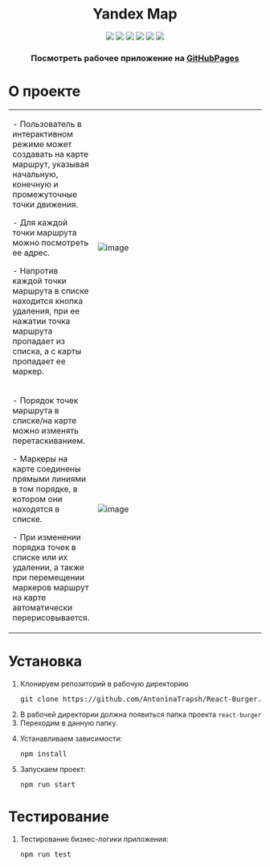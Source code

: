 <h1 align="center">Yandex Map</h1>

<div align="center">
  <img src="https://img.shields.io/badge/HTML5-E34F26?style=flat-square&logo=html5&logoColor=white" />
  <img src="https://img.shields.io/badge/CSS3-1572B6?style=flat-square&logo=css3&logoColor=white" />
  <img src="https://img.shields.io/badge/JavaScript-202124?style=flat-square&logo=javascript&logoColor=F7DF1E" />
  <img src="https://img.shields.io/badge/-React-202124?logo=react&logoColor=61DAFB&style=flat-square" />
  <img src="https://img.shields.io/badge/Redux-593D88?style=flat-square&logo=redux&logoColor=white" />
  <img src="https://img.shields.io/badge/Jest-C21325?style=flat-square&logo=jest&logoColor=white" />
</div>

<h3 align="center">Посмотреть рабочее приложение на <a href="https://antoninatrapsh.github.io/Yandex-Map-React-App/">GitHubPages</a></h3>

<h1 id="about">О проекте</h1>
<table>
  <tbody>
    <tr>
      <td>
        <p> - Пользователь в интерактивном режиме может создавать на карте маршрут, указывая начальную, конечную и промежуточные точки движения. </p>
        <p> - Для каждой точки маршрута можно посмотреть ее адрес. </p>
        <p> - Напротив каждой точки маршрута в списке находится кнопка удаления, при ее нажатии точка маршрута пропадает из списка, а с карты пропадает ее маркер. </p>
      </td>
      <td width="70%">
        <img src="https://user-images.githubusercontent.com/82774971/223872264-cf9e2f6f-276a-4d13-bd1f-ef75c35af334.png" alt="image"/>
      </td>
     <tr>
      <td>
        <p> - Порядок точек маршрута в списке/на карте можно изменять перетаскиванием. </p>
        <p> - Маркеры на карте соединены прямыми линиями в том порядке, в котором они находятся в списке. </p>
        <p> - При изменении порядка точек в списке или их удалении, а также при перемещении маркеров маршрут на карте автоматически перерисовывается. </p>
      </td>
      <td width="70%">
        <img src="https://user-images.githubusercontent.com/82774971/223872595-f2a9b7cf-a869-4774-b018-62e53e5d13c4.png" alt="image"/>
      </td>
    </tr>
  </tbody>
</table>

<h1 id="install">Установка</h1>

<ol>
    <li><p>Клонируем репозиторий в рабочую директорию</p></li>
    <pre>git clone https://github.com/AntoninaTrapsh/React-Burger.git</pre>
    <li>
      В рабочей директории должна появиться папка проекта <code>react-burger</code>
    </li>
    <li>
      Переходим в данную папку.
    </li>
    <li>
        <p>Устанавливаем зависимости:</p>
        <pre>npm install</pre>
    </li>
    <li>
        <p>Запускаем проект:</p>
        <pre>npm run start</pre>
    </li>
</ol>

<h1 id="test">Тестирование</h1>
<ol>
    <li>
      <p>Тестирование бизнес-логики приложения:</p>
    <pre>npm run test</pre>
    </li>
</ol>

